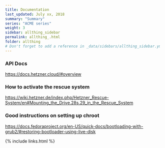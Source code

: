 ```yaml
---
title: Documentation 
last_updated: July xx, 2018
summary: "Summary"
series: "ACME series"
weight: 3
sidebar: allthing_sidebar
permalink: allthing_.html
folder: allthing
# Don't forget to add a reference in _data/sidebars/allthing_sidebar.yml and/or _data/topnav.yml 
---
```


### API Docs
https://docs.hetzner.cloud/#overview

### How to activate the rescue system
https://wiki.hetzner.de/index.php/Hetzner_Rescue-System/en#Mounting_the_Drive.28s.29_in_the_Rescue_System

### Good instructions on setting up chroot
https://docs.fedoraproject.org/en-US/quick-docs/bootloading-with-grub2/#restoring-bootloader-using-live-disk

{% include links.html %}
